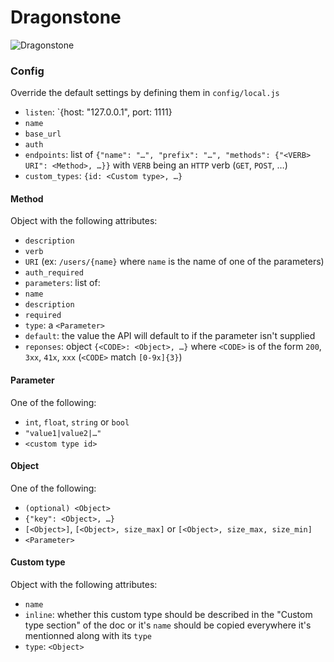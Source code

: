Dragonstone
===========

![Dragonstone](http://images1.wikia.nocookie.net/__cb20130501013128/gameofthrones/images/thumb/f/fb/Dragonstone_%28day%29.jpg/1000px-Dragonstone_%28day%29.jpg)

### Config
Override the default settings by defining them in `config/local.js`
 - `listen`: `{host: "127.0.0.1", port: 1111}
 - `name`
 - `base_url`
 - `auth`
 - `endpoints`: list of `{"name": "…", "prefix": "…", "methods": {"<VERB> URI": <Method>, …}}` with `VERB` being an `HTTP` verb (`GET`, `POST`, …)
 - `custom_types`: `{id: <Custom type>, …}`

#### Method
Object with the following attributes:
 - `description`
 - `verb`
 - `URI` (ex: `/users/{name}` where `name` is the name of one of the parameters)
 - `auth_required`
 - `parameters`: list of:
  - `name`
  - `description`
  - `required`
  - `type`: a `<Parameter>`
  - `default`: the value the API will default to if the parameter isn't supplied
 - `reponses`: object `{<CODE>: <Object>, …}` where `<CODE>` is of the form `200`, `3xx`, `41x`, `xxx` (`<CODE>` match `[0-9x]{3}`)

#### Parameter
One of the following:
 - `int`, `float`, `string` or `bool`
 - `"value1|value2|…"`
 - `<custom type id>`


#### Object
One of the following:
 - `(optional) <Object>`
 - `{"key": <Object>, …}`
 - `[<Object>]`, `[<Object>, size_max]` or `[<Object>, size_max, size_min]`
 - `<Parameter>`

#### Custom type
Object with the following attributes:
 - `name`
 - `inline`: whether this custom type should be described in the "Custom type section" of the doc or it's `name` should be copied everywhere it's mentionned along with its `type`
 - `type`: `<Object>`
